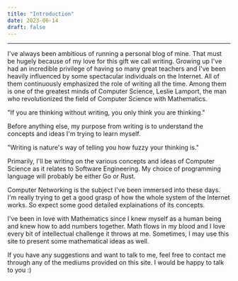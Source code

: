 ```yaml
---
title: "Introduction"
date: 2023-06-14
draft: false
---
```


***

I've always been ambitious of running a personal blog of mine. That must be hugely because of my love for this gift we call writing. Growing up I've had an incredible privilege of having so many great teachers and I've been heavily influenced by some spectacular individuals on the Internet. All of them continuously emphasized the role of writing all the time. Among them is one of the greatest minds of Computer Science, Leslie Lamport, the man who revolutionized the field of Computer Science with Mathematics.

"If you are thinking without writing, you only think you are thinking."

Before anything else, my purpose from writing is to understand the concepts and ideas I'm trying to learn myself. 

"Writing is nature's way of telling you how fuzzy your thinking is."

Primarily, I'll be writing on the various concepts and ideas of Computer Science as it relates to Software Engineering. My choice of programming language will probably be either Go or Rust.


Computer Networking is the subject I've been immersed into these days. I'm really trying to get a good grasp of how the whole system of the Internet works. So expect some good detailed explainations of its concepts.

I've been in love with Mathematics since I knew myself as a human being and knew how to add numbers together. Math flows in my blood and I love every bit of intellectual challenge it throws at me. Sometimes, I may use this site to present some mathematical ideas as well.

If you have any suggestions and want to talk to me, feel free to contact me through any of the mediums provided on this site. I would be happy to talk to you :)




